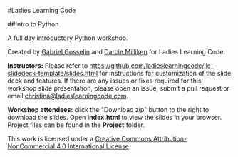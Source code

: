 #Ladies Learning Code

##Intro to Python

A full day introductory Python workshop.

Created by [Gabriel Gosselin](https://twitter.com/fggosselin) and [Darcie Milliken](https://twitter.com/derushie) for Ladies Learning Code.

**Instructors:** Please refer to https://github.com/ladieslearningcode/llc-slidedeck-template/slides.html for instructions for customization of the slide deck and features. If there are any issues or fixes required for this workshop slide presentation, please open an issue, submit a pull request or email [christina@ladieslearningcode.com](mailto:christina@ladieslearningcode.com).

**Workshop attendees:** click the "Download zip" button to the right to download the slides. Open **index.html** to view the slides in your browser. Project files can be found in the **Project** folder.

This work is licensed under a <a rel="license" href="http://creativecommons.org/licenses/by-nc/4.0/">Creative Commons Attribution-NonCommercial 4.0 International License</a>.

